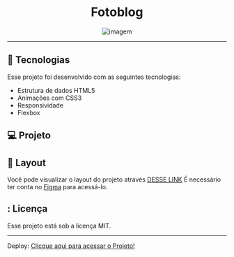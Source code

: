 <h1 align="center"> Fotoblog </h1>

<p align="center">
  <img alt="imagem" src=./assets/cheesecake.png>
</p>

---

## 🚀 Tecnologias

Esse projeto foi desenvolvido com as seguintes tecnologias:

- Estrutura de dados HTML5
- Animações com CSS3
- Responsividade
- Flexbox


## 💻 Projeto

## 🔖 Layout

Você pode visualizar o layout do projeto através [DESSE LINK](https://www.figma.com/file/AeLe2l0BeeoUHEU5EqkOim/Cheesecake-%E2%80%A2-Projeto-Explorer-(Community)?node-id=1%3A18624&mode=dev) É necessário ter conta no [Figma](https://figma.com) para acessá-lo.

## : Licença

Esse projeto está sob a licença MIT.

---

Deploy:
[Clicque aqui para acessar o Projeto!]()
